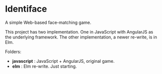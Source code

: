 # Identiface

A simple Web-based face-matching game.

This project has two implementation. One in JavaScript with AngularJS as the underlying framework. 
The other implementation, a newer re-write, is in Elm.

Folders:

  * **javascript** : JavaScript + AngularJS, original game.
  * **elm** : Elm re-write. Just starting.
  
  
